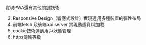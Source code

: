 實現PWA還有其他關鍵技術

3. Responsive Design（響應式設計）實現適用多種裝置的彈性布局
2. 前端fetch 及後端api server 實現動態資料加載
4. cookie技術達到用戶狀態管理
1. https傳輸等級